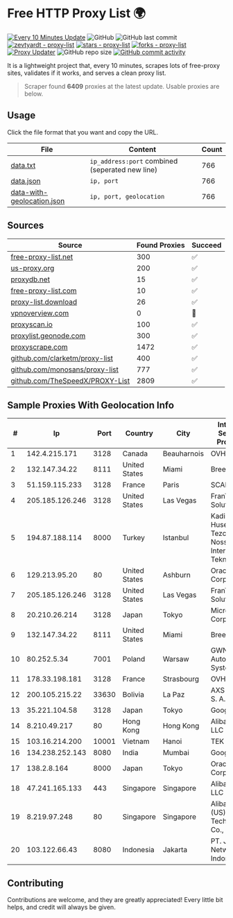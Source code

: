 
# Free HTTP Proxy List 🌍

[![Every 10 Minutes Update](https://github.com/mertguvencli/http-proxy-list/actions/workflows/main.yml/badge.svg?branch=main)](https://github.com/mertguvencli/http-proxy-list/actions/workflows/main.yml)
![GitHub](https://img.shields.io/github/license/mertguvencli/http-proxy-list)
![GitHub last commit](https://img.shields.io/github/last-commit/mertguvencli/http-proxy-list)
[![zevtyardt - proxy-list](https://img.shields.io/static/v1?label=zevtyardt&message=proxy-list&color=blue&logo=github)](https://github.com/zevtyardt/proxy-list "Go to GitHub repo")
[![stars - proxy-list](https://img.shields.io/github/stars/zevtyardt/proxy-list?style=social)](https://github.com/zevtyardt/proxy-list)
[![forks - proxy-list](https://img.shields.io/github/forks/zevtyardt/proxy-list?style=social)](https://github.com/zevtyardt/proxy-list)
[![Proxy Updater](https://github.com/zevtyardt/proxy-list/workflows/Proxy%20Updater/badge.svg)](https://github.com/zevtyardt/proxy-list/actions?query=workflow:"Proxy+Updater")
![GitHub repo size](https://img.shields.io/github/repo-size/zevtyardt/proxy-list)
[![GitHub commit activity](https://img.shields.io/github/commit-activity/m/zevtyardt/proxy-list?logo=commits)](https://github.com/zevtyardt/proxy-list/commits/main)

It is a lightweight project that, every 10 minutes, scrapes lots of free-proxy sites, validates if it works, and serves a clean proxy list.

> Scraper found **6409** proxies at the latest update. Usable proxies are below.

## Usage

Click the file format that you want and copy the URL.

|File|Content|Count|
|----|-------|-----|
|[data.txt](https://raw.githubusercontent.com/mertguvencli/http-proxy-list/main/proxy-list/data.txt)|`ip_address:port` combined (seperated new line)|766|
|[data.json](https://raw.githubusercontent.com/mertguvencli/http-proxy-list/main/proxy-list/data.json)|`ip, port`|766|
|[data-with-geolocation.json](https://raw.githubusercontent.com/mertguvencli/http-proxy-list/main/proxy-list/data-with-geolocation.json)|`ip, port, geolocation`|766|

## Sources

|Source|Found Proxies|Succeed|
|------|-------------|-------|
|[free-proxy-list.net](https://free-proxy-list.net)|300|✅|
|[us-proxy.org](https://www.us-proxy.org)|200|✅|
|[proxydb.net](http://proxydb.net)|15|✅|
|[free-proxy-list.com](https://free-proxy-list.com/?page=&port=&type%5B%5D=http&type%5B%5D=https&up_time=0&search=Search)|10|✅|
|[proxy-list.download](https://www.proxy-list.download/HTTP)|26|✅|
|[vpnoverview.com](https://vpnoverview.com/privacy/anonymous-browsing/free-proxy-servers)|0|🚫|
|[proxyscan.io](https://www.proxyscan.io)|100|✅|
|[proxylist.geonode.com](https://proxylist.geonode.com/api/proxy-list?limit=300&page=1&sort_by=lastChecked&sort_type=desc&protocols=http,https)|300|✅|
|[proxyscrape.com](https://api.proxyscrape.com/v2/?request=displayproxies&protocol=http&timeout=10000&country=all&ssl=all&anonymity=all)|1472|✅|
|[github.com/clarketm/proxy-list](https://raw.githubusercontent.com/clarketm/proxy-list/master/proxy-list-raw.txt)|400|✅|
|[github.com/monosans/proxy-list](https://raw.githubusercontent.com/monosans/proxy-list/main/proxies/http.txt)|777|✅|
|[github.com/TheSpeedX/PROXY-List](https://raw.githubusercontent.com/TheSpeedX/PROXY-List/master/http.txt)|2809|✅|


## Sample Proxies With Geolocation Info

|#|Ip|Port|Country|City|Internet Service Provider|
|-|--|----|-------|----|-------------------------|
|1|142.4.215.171|3128|Canada|Beauharnois|OVH SAS|
|2|132.147.34.22|8111|United States|Miami|Breezeline|
|3|51.159.115.233|3128|France|Paris|SCALEWAY|
|4|205.185.126.246|3128|United States|Las Vegas|FranTech Solutions|
|5|194.87.188.114|8000|Turkey|Istanbul|Kadir Huseyin Tezcan Nosspeed Internet Teknolojileri|
|6|129.213.95.20|80|United States|Ashburn|Oracle Corporation|
|7|205.185.126.246|3128|United States|Las Vegas|FranTech Solutions|
|8|20.210.26.214|3128|Japan|Tokyo|Microsoft Corporation|
|9|132.147.34.22|8111|United States|Miami|Breezeline|
|10|80.252.5.34|7001|Poland|Warsaw|GWNET Autonomus System|
|11|178.33.198.181|3128|France|Strasbourg|OVH SAS|
|12|200.105.215.22|33630|Bolivia|La Paz|AXS Bolivia S. A.|
|13|35.221.104.58|3128|Japan|Tokyo|Google LLC|
|14|8.210.49.217|80|Hong Kong|Hong Kong|Alibaba.com LLC|
|15|103.16.214.200|10001|Vietnam|Hanoi|TEK|
|16|134.238.252.143|8080|India|Mumbai|Google LLC|
|17|138.2.8.164|8000|Japan|Tokyo|Oracle Corporation|
|18|47.241.165.133|443|Singapore|Singapore|Alibaba.com LLC|
|19|8.219.97.248|80|Singapore|Singapore|Alibaba (US) Technology Co., Ltd.|
|20|103.122.66.43|8080|Indonesia|Jakarta|PT. Jinom Network Indonesia|



## Contributing

Contributions are welcome, and they are greatly appreciated! Every
little bit helps, and credit will always be given.

